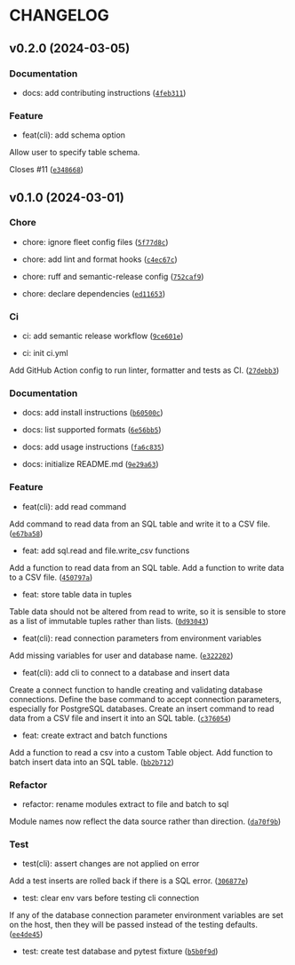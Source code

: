 # CHANGELOG



## v0.2.0 (2024-03-05)

### Documentation

* docs: add contributing instructions ([`4feb311`](https://github.com/jonbiemond/heave/commit/4feb3114214906af47d7785e89fbbbbcb365b963))

### Feature

* feat(cli): add schema option

Allow user to specify table schema.

Closes #11 ([`e348668`](https://github.com/jonbiemond/heave/commit/e34866851ecc13ffb3d481c6717d84e3e0f96f7e))


## v0.1.0 (2024-03-01)

### Chore

* chore: ignore fleet config files ([`5f77d8c`](https://github.com/jonbiemond/heave/commit/5f77d8c87f9f023bd66d5a354402fde9ba3d24ac))

* chore: add lint and format hooks ([`c4ec67c`](https://github.com/jonbiemond/heave/commit/c4ec67c897356818748500ab2817366e9b205742))

* chore: ruff and semantic-release config ([`752caf9`](https://github.com/jonbiemond/heave/commit/752caf967a651e5a2b110d20959c42c57cbcdb3d))

* chore: declare dependencies ([`ed11653`](https://github.com/jonbiemond/heave/commit/ed1165379c2e6e7de127091c8282323d73fd0042))

### Ci

* ci: add semantic release workflow ([`9ce601e`](https://github.com/jonbiemond/heave/commit/9ce601ed475c8aaa4032f906044891451bc5ed25))

* ci: init ci.yml

Add GitHub Action config to run linter, formatter and tests as CI. ([`27debb3`](https://github.com/jonbiemond/heave/commit/27debb3fd3607e6ab36484aaa71767c736a98ab9))

### Documentation

* docs: add install instructions ([`b60500c`](https://github.com/jonbiemond/heave/commit/b60500c97e5325a5549723aef50dea765cfd44f4))

* docs: list supported formats ([`6e56bb5`](https://github.com/jonbiemond/heave/commit/6e56bb53af8962e85541af45f9c580a7a09a7664))

* docs: add usage instructions ([`fa6c835`](https://github.com/jonbiemond/heave/commit/fa6c835d1e01cd40181d8be13d9da01405e02bd4))

* docs: initialize README.md ([`9e29a63`](https://github.com/jonbiemond/heave/commit/9e29a6380cf7a41d53bf45188258e246021ea479))

### Feature

* feat(cli): add read command

Add command to read data from an SQL table
and write it to a CSV file. ([`e67ba58`](https://github.com/jonbiemond/heave/commit/e67ba58a7ffa68c6252595a3d6fc478c48c0dd72))

* feat: add sql.read and file.write_csv functions

Add a function to read data from an SQL table.
Add a function to write data to a CSV file. ([`450797a`](https://github.com/jonbiemond/heave/commit/450797a1e0c3269f75470ad9cc32d5898823428b))

* feat: store table data in tuples

Table data should not be altered from read to write,
so it is sensible to store as a list of immutable tuples rather than lists. ([`0d93043`](https://github.com/jonbiemond/heave/commit/0d930438154948d39fc8d9c76b9f97772bb290f7))

* feat(cli): read connection parameters from environment variables

Add missing variables for user and database name. ([`e322202`](https://github.com/jonbiemond/heave/commit/e3222023417edda42f608446c33f62e0956b2baa))

* feat(cli): add cli to connect to a database and insert data

Create a connect function to handle creating and validating database connections.
Define the base command to accept connection parameters,
especially for PostgreSQL databases.
Create an insert command to read data from a CSV file
and insert it into an SQL table. ([`c376054`](https://github.com/jonbiemond/heave/commit/c3760547f7c63be7ae3e2e611009015f0e353c79))

* feat: create extract and batch functions

Add a function to read a csv into a custom Table object.
Add function to batch insert data into an SQL table. ([`bb2b712`](https://github.com/jonbiemond/heave/commit/bb2b7120a6b2c75a3340262b3448737c23b133b5))

### Refactor

* refactor: rename modules extract to file and batch to sql

Module names now reflect the data source rather than direction. ([`da70f9b`](https://github.com/jonbiemond/heave/commit/da70f9b7c255216ba6a052c136c4641e4f307ff3))

### Test

* test(cli): assert changes are not applied on error

Add a test inserts are rolled back if there is a SQL error. ([`306877e`](https://github.com/jonbiemond/heave/commit/306877e3f8b010e5133e0896cd085b36cb0e3e81))

* test: clear env vars before testing cli connection

If any of the database connection parameter environment variables are set
on the host, then they will be passed instead of the testing defaults. ([`ee4de45`](https://github.com/jonbiemond/heave/commit/ee4de4580f470c7ac67d4ff3ec8cd1c82af57a83))

* test: create test database and pytest fixture ([`b5b0f9d`](https://github.com/jonbiemond/heave/commit/b5b0f9dd765ea28f37f1bb233b47f7d667a9a52b))
